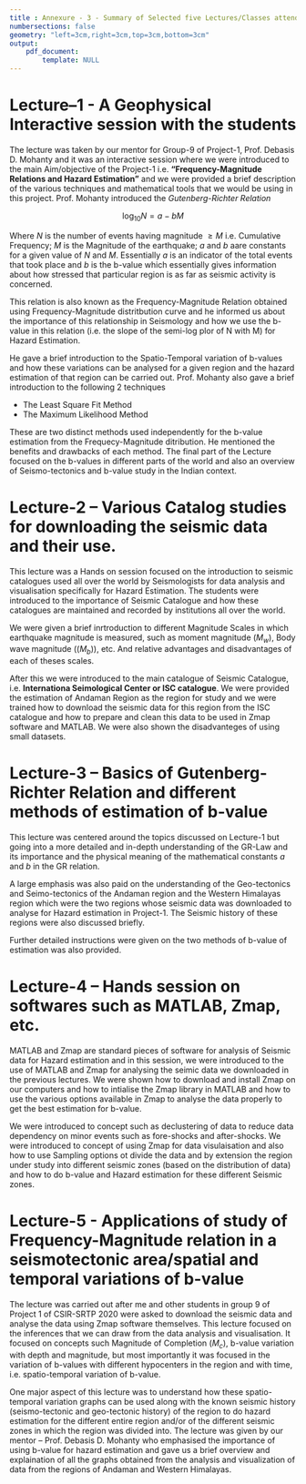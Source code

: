 ```yaml
---
title : Annexure - 3 - Summary of Selected five Lectures/Classes attended
numbersections: false
geometry: "left=3cm,right=3cm,top=3cm,bottom=3cm"
output: 
	pdf_document:
		template: NULL
---
```


# Lecture–1 - A Geophysical Interactive session with the students

The lecture was taken by our mentor for Group-9 of Project-1, Prof. Debasis D. Mohanty and it was an interactive session where we were introduced to the main Aim/objective of the Project-1 i.e. **“Frequency-Magnitude Relations and Hazard Estimation”** and we were provided a brief description of the various techniques and mathematical tools that we would be using in this project. Prof. Mohanty introduced the *Gutenberg-Richter Relation*

$$\log_10{N} = a - bM$$ 

Where $N$ is the number of events having magnitude $\geq M$ i.e. Cumulative Frequency; $M$ is the Magnitude of the earthquake; $a$ and $b$ aare constants for a given value of $N$ and $M$. Essentially $a$ is an indicator of the total events that took place and $b$ is the b-value which essentially gives information about how stressed that particular region is as far as seismic activity is concerned.

This relation is also known as the Frequency-Magnitude Relation obtained using Frequency-Magnitude distritbution curve and he informed us about the importance of this relationship in Seismology and how we use the b-value in this relation (i.e. the slope of the semi-log plor of N with M) for Hazard Estimation.

He gave a brief introduction to the Spatio-Temporal variation of b-values and how these variations can be analysed for a given region and the hazard estimation of that region can be carried out. Prof. Mohanty also gave a brief introduction to the following 2 techniques

- The Least Square Fit Method
- The Maximum Likelihood Method

These are two distinct methods used independently for the b-value estimation from the Frequecy-Magnitude ditribution. He mentioned the benefits and drawbacks of each method. The final part of the Lecture focused on the b-values in different parts of the world and also an overview of Seismo-tectonics and b-value study in the Indian context.

# Lecture-2 – Various Catalog studies for downloading the seismic data and their use.

This lecture was a Hands on session focused on the introduction to seismic catalogues used all over the world by Seismologists for data analysis and visualisation specifically for Hazard Estimation. The students were introduced to the importance of Seismic Catalogue and how these catalogues are maintained and recorded by institutions all over the world. 

We were given a brief inrtroduction to different Magnitude Scales in which earthquake magnitude is measured, such as moment magnitude ($M_{w}$), Body wave magnitude (($M_{b}$)), etc. And relative advantages and disadvantages of each of theses scales. 

After this we were introduced to the main catalogue of Seismic Catalogue, i.e. **Internationa Seimological Center or ISC catalogue**. We were provided the estimation of Andaman Region as the region for study and we were trained how to download the seismic data for this region from the ISC catalogue and how to prepare and clean this data to be used in Zmap software and MATLAB. We were also shown the disadvanteges of using small datasets.

# Lecture-3 – Basics of Gutenberg-Richter Relation and different methods of estimation of b-value

This lecture was centered around the topics discussed on Lecture-1 but going into a more detailed and in-depth understanding of the GR-Law and its importance and the physical meaning of the mathematical constants *a* and *b* in the GR relation. 

A large emphasis was also paid on the understanding of the Geo-tectonics and Seimo-tectonics of the Andaman region and the Western Himalayas region which were the two regions whose seismic data was downloaded to analyse for Hazard estimation in Project-1. The Seismic history of these regions were also discussed briefly. 

Further detailed instructions were given on the two methods of b-value of estimation  was also provided.

# Lecture-4 – Hands session on softwares such as MATLAB, Zmap, etc.

MATLAB and Zmap are standard pieces of software for analysis of Seismic data for Hazard estimation and in this session, we were introduced to the use of MATLAB and  Zmap for analysing the seimic data we downloaded in the previous lectures. We were shown how to download and install Zmap on our computers and how to intialise the Zmap library in MATLAB and how to use the various options available in Zmap to analyse the data properly to get the best estimation for b-value.

We were introduced to concept such as declustering of data to reduce data dependency on  minor events such as fore-shocks and after-shocks. We were introduced to concept of using Zmap for data visulaisation and also how to use Sampling options ot divide the data and by extension the region under study into different seismic zones (based on the distribution of data) and how to do b-value and Hazard estimation for these different Seismic zones.

# Lecture-5 -  Applications of study of Frequency-Magnitude relation in a seismotectonic area/spatial and temporal variations of b-value


The lecture was carried out after me and other students in group 9 of Project 1 of CSIR-SRTP 2020 were asked to download the seismic data and analyse the data using Zmap software themselves. This lecture focused on the inferences that we can draw from the data analysis and visualisation. It focused on concepts such Magnitude of Completion ($M_{c}$), b-value variation with depth and magnitude, but most importantly it was focused in the variation of b-values with different hypocenters in the region and with time, i.e. spatio-temporal variation of b-value.

One major aspect of this lecture was to understand how these spatio-temporal variation graphs can be used along with the known seismic history (seismo-tectonic and geo-tectonic history) of the region to do hazard estimation for the different entire region and/or of the different seismic zones in which the region was divided into. The lecture was given by our mentor – Prof. Debasis D. Mohanty who emphasised the importance of using b-value for hazard estimation and gave us a brief overview and explaination of all the graphs obtained from the analysis and visualization of data from the regions of Andaman and Western Himalayas.
